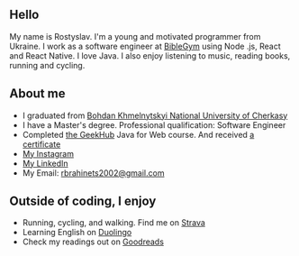 ## Hello
My name is Rostyslav. I'm a young and motivated programmer from Ukraine. I work as a software engineer at [BibleGym](https://www.linkedin.com/company/biblegym/) using Node .js, React and React Native. I love Java. I also enjoy listening to music, reading books, running and cycling.

## About me
- I graduated from [Bohdan Khmelnytskyi National University of Cherkasy](https://www.cdu.edu.ua/)
- I have a Master's degree. Professional qualification: Software Engineer
- Completed [the GeekHub](https://geekhub.ck.ua) Java for Web course. And received [a certificate](https://drive.google.com/file/d/1ovealLDjEkHu5Ncokv2JPUOjTNWfI1EW/view?usp=share_link)
- [My Instagram](https://www.instagram.com/rbrahinets/)
- [My LinkedIn](https://www.linkedin.com/in/rbrahinets/)
- My Email: [rbrahinets2002@gmail.com](mailto:rbrahinets2002@gmail.com)

## Outside of coding, I enjoy
- Running, cycling, and walking. Find me on [Strava](https://www.strava.com/athletes/rbrahinets/)
- Learning English on [Duolingo](https://www.duolingo.com/profile/rbrahinets)
- Check my readings out on [Goodreads](https://www.goodreads.com/user/show/165052741-rostyslav-brahinets/)

